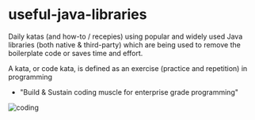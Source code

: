 # useful-java-libraries

Daily katas (and how-to / recepies) using popular and widely used Java libraries (both native & third-party) which are being used to remove the boilerplate code or saves time and effort.


A kata, or code kata, is defined as an exercise (practice and repetition) in programming
  - "Build & Sustain coding muscle for enterprise grade programming" 

![coding](https://user-images.githubusercontent.com/82016952/159166901-32a16ead-46cd-4a06-ad9f-cf0d0723e181.gif)


